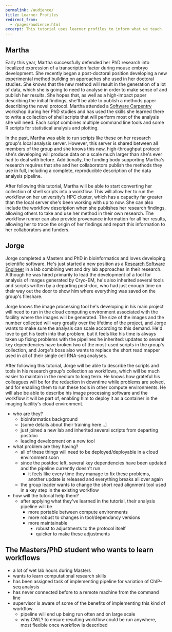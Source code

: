 ```yaml
---
permalink: /audience/
title: Learner Profiles
redirect_from:
  - /pages/audience.html
excerpt: This tutorial uses learner profiles to inform what we teach
---
```


## Martha

Early this year,
Martha successfully defended her PhD research into localized expression of
a transcription factor during mouse embryo development.
She recently began a post-doctoral position developing a new experimental method
building on approaches she used in her doctoral studies.
She knows that the new method will result in the generation of a lot of data,
which she is going to need to analyse in order to make sense of and publish her results.
She hopes that, as well as a high-impact paper describing the initial findings,
she'll be able to publish a methods paper describing the novel protocol.
Martha attended a [Software Carpentry](https://software-carpentry.org/) workshop
during her PhD studies and has used the skills she learned there
to write a collection of shell scripts that will perform most of the
analysis she will need. Each script combines multiple command line tools
and some R scripts for statistical analysis and plotting.

In the past, Martha was able to run scripts like these on her
research group's local analysis server. However, this server is
shared between all members of the group and she knows
this new, high-throughput protocol she's developing will produce data on
a scale much larger than she's ever had to deal with before.
Additionally, the funding body supporting Martha's research requires
that she and her collaborators publish the methods they use in full,
including a complete, reproducible description of the data analysis pipeline.

After following this tutorial,
Martha will be able to start converting her collection of shell scripts
into a workflow.
This will allow her to run the workflow on her university's HPC cluster,
which has a capacity far greater than the local server
she's been working with up to now.
She can also include the workflow description when she publishes her research findings,
allowing others to take and use her method in their own research.
The workflow runner can also provide provenance information
for all her results,
allowing her to trace the origin of her findings
and report this information to her collaborators and funders.

## Jorge

Jorge completed a Masters and PhD in bioinformatics and loves
developing scientific software.
He's just started a new position
as a [Research Software Engineer](https://society-rse.org/)
in a lab combining wet and dry lab approaches in their research.
Although he was hired primarily to lead the development of
a tool for analysis of images generated by Cryo-EM,
he's also inherited several tools and scripts written by a departing post-doc,
who had just enough time on their way out the door to show him where everything was saved on the group's fileshare.

Jorge knows the image processing tool he's developing in his main project
will need to run in the cloud computing environment
associated with the facility where the images will be generated.
The size of the images and the number collected will vary greatly over
the lifetime of the project,
and Jorge wants to make sure the analysis can scale according to this demand.
He'd love to get his teeth into that problem,
but it feels like his time is always taken up fixing problems
with the pipelines he inherited:
updates to several key dependencies have broken two of the most-used
scripts in the group's collection,
and Jorge's boss also wants to replace the short read mapper used in all of their
single cell RNA-seq analyses.

After following this tutorial,
Jorge will be able to describe the scripts and tools
in his research group's collection as workflows,
which will be much easier to maintain in the medium to long term.
He knows how grateful his colleagues will be
for the reduction in downtime while problems are solved,
and for enabling them to run these tools in other compute environments.
He will also be able to describe his image processing software
and the workflow it will be part of,
enabling him to deploy it as a container
in the imaging facility's cloud environment.

- who are they?
    - bioinformatics background
    - [some details about their training here...]
    - just joined a new lab and inherited several scripts from departing postdoc
    - leading development on a new tool
- what problem are they having?
    - all of these things will need to be deployed/deployable in a cloud environment soon
    - since the postdoc left, several key dependencies have been updated and the pipeline currently doesn't run
        - it feels like every time they manage to fix these problems, another update is released and everything breaks all over again
    - the group leader wants to change the short read alignment tool used in a key step in the existing workflow
- how will the tutorial help them?
    - after applying what they've learned in the tutorial, their analysis pipeline will be
        - more portable between compute environments
        - more robust to changes in tool/dependancy versions
        - more maintainable
            - robust to adjustments to the protocol itself
            - quicker to make these adjustments

## The Masters/PhD student who wants to learn workflows

- a lot of wet lab hours during Masters
- wants to learn computational research skills
- has been assigned task of implementing pipeline for variation of ChIP-seq analysis
- has never connected before to a remote machine from the command line
- supervisor is aware of some of the benefits of implementing this kind of workflow
    - pipeline will end up being run often and on large scale
    - why CWL? to ensure resulting workflow could be run anywhere, most flexible once workflow is described
